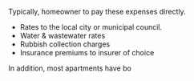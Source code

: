Typically, homeowner to pay these expenses directly. 
- Rates to the local city or municipal council. 
- Water & wastewater rates
- Rubbish collection charges
- Insurance premiums to insurer of choice

In addition, most apartments have bo